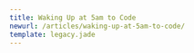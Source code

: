```yaml
---
title: Waking Up at 5am to Code
newurl: /articles/waking-up-at-5am-to-code/
template: legacy.jade
---
```


